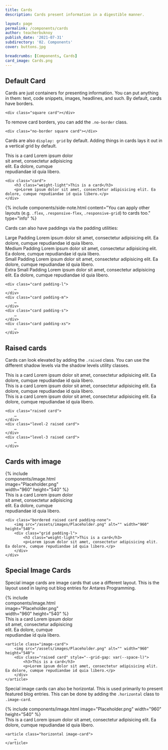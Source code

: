 ```yaml
---
title: Cards
description: Cards present information in a digestible manner.

layout: page
permalink: /components/cards
author: teacherbuknoy
publish_date: '2021-07-31'
subdirectory: '02. Components'
cover: buttons.jpg

breadcrumbs: [Components, Cards]
card_image: Cards.png
---
```


<h2 class="weight-light h3 padding-top-l margin-top-l">Default Card</h2>

Cards are just containers for presenting information. You can put anything in them: text, code snippets, images, headlines, and such. By default, cards have borders.

<article class="live-example">
    <div class="live-example__result responsive-flex padding-l" style="--flex-gap: var(--space-l); --column-size: 10em">
        <div class="square card"></div>
        <div class="square card"></div>
        <div class="square card"></div>
    </div>
    <div class="live-example__code">
        <pre class="code-snippet" data-prog-lang="html"><code data-language="html">&lt;div class="square card">&lt;/div></code></pre>
    </div>
</article>

To remove card borders, you can add the `.no-border` class.

<article class="live-example">
    <div class="dim live-example__result responsive-flex padding-l" style="--flex-gap: var(--space-l); --column-size: 10em">
        <div class="square card no-border"></div>
        <div class="square card no-border"></div>
        <div class="square card no-border"></div>
    </div>
    <div class="live-example__code">
        <pre class="code-snippet" data-prog-lang="html"><code data-language="html">&lt;div class="no-border square card">&lt;/div></code></pre>
    </div>
</article>

<div class="padding-l"></div>

Cards are also `display: grid` by default. Adding things in cards lays it out in a vertical grid by default.

<article class="live-example">
    <div class="live-example__result">
        <div class="card" style="max-width: 25ch;">
            <span class="weight-light h3">This is a card</span>
            <span>Lorem ipsum dolor sit amet, consectetur adipisicing elit. Ea dolore, cumque repudiandae id quia libero.</span>
        </div>
    </div>
    <div class="live-example__code">
        <pre class="code-snippet" data-prog-lang="html"><code data-language="html">&lt;div class="card">
    &lt;h3 class="weight-light">This is a card&lt;/h3>
    &lt;p>Lorem ipsum dolor sit amet, consectetur adipisicing elit. Ea dolore, cumque repudiandae id quia libero.&lt;/p>
&lt;/div></code></pre>
    </div>
</article>

{% include components/side-note.html
        content="You can apply other layouts (e.g. <code>.flex</code>, <code>.responsive-flex</code>, <code>.responsive-grid</code>) to cards too."
        type="info"
%}

<p class="padding-top-l">Cards can also have paddings via the padding utilities:</p>

<article class="live-example">
    <div class="live-example__result responsive-grid padding-l" style="--grid-gap: var(--space-l);">
        <div class="card padding-l">
            <span class="weight-light h3">Large Padding</span>
            <span>Lorem ipsum dolor sit amet, consectetur adipisicing elit. Ea dolore, cumque repudiandae id quia libero.</span>
        </div>
        <div class="card padding-m">
            <span class="weight-light h3">Medium Padding</span>
            <span>Lorem ipsum dolor sit amet, consectetur adipisicing elit. Ea dolore, cumque repudiandae id quia libero.</span>
        </div>
        <div class="card padding-s">
            <span class="weight-light h3">Small Padding</span>
            <span>Lorem ipsum dolor sit amet, consectetur adipisicing elit. Ea dolore, cumque repudiandae id quia libero.</span>
        </div>
        <div class="card padding-xs">
            <span class="weight-light h3">Extra Small Padding</span>
            <span>Lorem ipsum dolor sit amet, consectetur adipisicing elit. Ea dolore, cumque repudiandae id quia libero.</span>
        </div>
    </div>
    <div class="live-example__code">
        <pre class="code-snippet" data-prog-lang="html"><code data-language="html">&lt;div class="card padding-l">
    &hellip;
&lt;/div>
&lt;div class="card padding-m">
    &hellip;
&lt;/div>
&lt;div class="card padding-s">
    &hellip;
&lt;/div>
&lt;div class="card padding-xs">
    &hellip;
&lt;/div></code></pre>
    </div>
</article>

<h2 class="weight-light h3 padding-top-l margin-top-l">Raised cards</h2>

Cards can look elevated by adding the `.raised` class. You can use the different shadow levels via the shadow levels utility classes.

<article class="live-example">
    <div class="live-example__result responsive-flex padding-l" style="--flex-gap: calc(var(--space-l) * 2.5);">
        <div class="raised card padding-l">
            <span class="weight-light h3">This is a card</span>
            <span>Lorem ipsum dolor sit amet, consectetur adipisicing elit. Ea dolore, cumque repudiandae id quia libero.</span>
        </div>
        <div class="level-2 raised card padding-l">
            <span class="weight-light h3">This is a card</span>
            <span>Lorem ipsum dolor sit amet, consectetur adipisicing elit. Ea dolore, cumque repudiandae id quia libero.</span>
        </div>
        <div class="level-3 raised card padding-l">
            <span class="weight-light h3">This is a card</span>
            <span>Lorem ipsum dolor sit amet, consectetur adipisicing elit. Ea dolore, cumque repudiandae id quia libero.</span>
        </div>
    </div>
    <div class="live-example__code">
        <pre class="code-snippet" data-prog-lang="html"><code data-language="html">&lt;div class="raised card">
    &hellip;
&lt;/div>
&lt;div class="level-2 raised card">
    &hellip;
&lt;/div>
&lt;div class="level-3 raised card">
    &hellip;
&lt;/div></code></pre>
    </div>
</article>

<h2 class="weight-light h3 padding-top-l margin-top-l">Cards with image</h2>

<article class="live-example">
    <div class="live-example__result grid">
        <div class="bordered raised card padding-none" style="max-width: 25ch;">
            {% include components/image.html image="Placeholder.png" width="960" height="540" %}
            <div class="grid padding-l">
                <span class="weight-light h3">This is a card</span>
                <span>Lorem ipsum dolor sit amet, consectetur adipisicing elit. Ea dolore, cumque repudiandae id quia libero.</span>
            </div>
        </div>
    </div>
    <div class="live-example__code">
        <pre class="code-snippet" data-prog-lang="html"><code data-language="html">&lt;div class="bordered raised card padding-none">
    &lt;img src="/assets/images/Placeholder.png" alt="" width="960" height="540">
    &lt;div class="grid padding-l">
        &lt;h3 class="weight-light">This is a card&lt;/h3>
        &lt;p>Lorem ipsum dolor sit amet, consectetur adipisicing elit. Ea dolore, cumque repudiandae id quia libero.&lt;/p>
    &lt;/div>
&lt;/div></code></pre>
    </div>
</article>

<h2 class="weight-light h3 padding-top-l margin-top-l">Special Image Cards</h2>

Special image cards are image cards that use a different layout. This is the layout used in laying out blog entries for Antares Programming.

<article class="live-example">
    <div class="live-example__result">
        <article class="image-card" style="max-width: 25ch; background-color: var(--bg-0);">
            {% include components/image.html image="Placeholder.png" width="960" height="540" %}
            <div class="raised card" style="--grid-gap: var(--space-l)">
                <span class="h3">This is a card</span>
                <span>Lorem ipsum dolor sit amet, consectetur adipisicing elit. Ea dolore, cumque repudiandae id quia libero.</span>
            </div>
        </article>
    </div>
    <div class="live-example__code">
        <pre class="code-snippet" data-prog-lang="html"><code data-language="html">&lt;article class="image-card">
    &lt;img src="/assets/images/Placeholder.png" alt="" width="960" height="540">
    &lt;div class="raised card" style="--grid-gap: var(--space-l)">
        &lt;h3>This is a card&lt;/h3>
        &lt;p>Lorem ipsum dolor sit amet, consectetur adipisicing elit. Ea dolore, cumque repudiandae id quia libero.&lt;/p>
    &lt;/div>
&lt;/article></code></pre>
    </div>
</article>

<div class="padding-l"></div>

Special image cards can also be horizontal. This is used primarily to present featured blog entries. This can be done by adding the `.horizontal` class to `.image-card`.

<article class="live-example">
    <div class="live-example__result">
        <article class="horizontal image-card" style="background: var(--bg-0); --height: 20ch;">
            {% include components/image.html image="Placeholder.png" width="960" height="540" %}
            <div class="raised card" style="--grid-gap: var(--space-l); background-color: var(--bg-0);">
                <span class="h3">This is a card</span>
                <span>Lorem ipsum dolor sit amet, consectetur adipisicing elit. Ea dolore, cumque repudiandae id quia libero.</span>
            </div>
        </article>
    </div>
    <div class="live-example__code">
        <pre class="code-snippet" data-prog-lang="html"><code data-language="html">&lt;article class="horizontal image-card">
    &hellip;
&lt;/article></code></pre>
    </div>
</article>